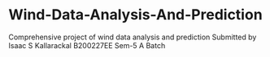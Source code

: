 # Wind-Data-Analysis-And-Prediction
Comprehensive project of wind data analysis and prediction 
Submitted by 
Isaac S Kallarackal
B200227EE
Sem-5 A Batch
